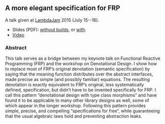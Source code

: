 ## A more elegant specification for FRP

A talk given at [LambdaJam](lambdajam.com) 2015 (July 15--16).

*    Slides (PDF): [without builds](http://conal.net/talks/more-elegant-frp-lambdajam-2015.pdf), or [with](http://conal.net/talks/more-elegant-frp-lambdajam-2015-with-builds.pdf).
*    [Video](https://www.youtube.com/watch?v=j3Q32brCUAI)

### Abstract

This talk serves as a bridge between my keynote talk on Functional Reactive Programming (FRP) and the workshop on Denotational Design.
I show how to replace most of FRP’s original denotation (semantic specification) by saying that the meaning function distributes over the abstract interfaces, made precise as simple (and possibly familiar) equations.
The resulting denotation is exactly equivalent to FRP’s original, less systematically defined, specification, but didn’t have to be invented specifically for FRP.
I call this pattern “denotational design with type class morphisms” and have found it to be applicable to many other library designs as well, some of which appear in the longer workshop. Following this pattern provides simple, precise, and compelling “specifications for free”, while guaranteeing that the usual algebraic laws hold and preventing abstraction leaks.
